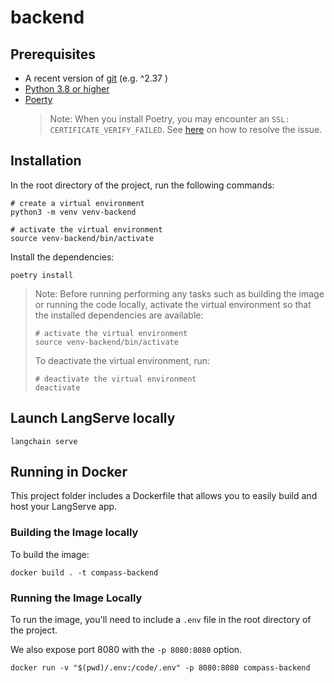 # backend

## Prerequisites
- A recent version of [git](https://git-scm.com/) (e.g. ^2.37 )
- [Python 3.8 or higher](https://www.python.org/downloads/)
- [Poerty](https://python-poetry.org/)
    > Note: When you install Poetry, you may encounter an `SSL: CERTIFICATE_VERIFY_FAILED`. See [here](https://github.com/python-poetry/install.python-poetry.org/issues/112#issuecomment-1555925766) on how to resolve the issue.
  
## Installation 
In the root directory of the project, run the following commands:

```shell
# create a virtual environment
python3 -m venv venv-backend

# activate the virtual environment
source venv-backend/bin/activate
```

Install the dependencies:

```shell
poetry install
```

> Note:
> Before running performing any tasks such as building the image or running the code locally, activate the virtual environment so that the installed dependencies are available:
>  ```shell
>  # activate the virtual environment
>  source venv-backend/bin/activate
>  ```
> To deactivate the virtual environment, run:
> ```shell
> # deactivate the virtual environment
> deactivate
> ```


## Launch LangServe locally

```shell
langchain serve
```

## Running in Docker

This project folder includes a Dockerfile that allows you to easily build and host your LangServe app.

### Building the Image locally

To build the image:

```shell
docker build . -t compass-backend
```

### Running the Image Locally

To run the image, you'll need to include a `.env` file in the root directory of the project. 

We also expose port 8080 with the `-p 8080:8080` option.

```shell
docker run -v "$(pwd)/.env:/code/.env" -p 8080:8080 compass-backend
```


